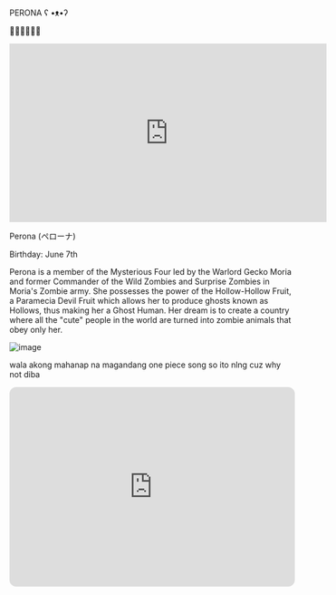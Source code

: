 PERONA ʕ •ᴥ•ʔ

🧎‍♀️🧎‍♀️🧎‍♀️


<iframe width="560" height="315" src="https://www.youtube.com/embed/q_HoT6pNNMs?clip=UgkxKbmP5Hs4grnvCLt0pbxHWhZSgkg0q-Yf&amp;clipt=EAAYkVU" title="YouTube video player" frameborder="0" allow="accelerometer; autoplay; clipboard-write; encrypted-media; gyroscope; picture-in-picture; web-share" allowfullscreen></iframe>

Perona (ペローナ)

Birthday:	June 7th

Perona is a member of the Mysterious Four led by the Warlord Gecko Moria and former Commander of the Wild Zombies and Surprise Zombies in Moria's Zombie army. She possesses the power of the Hollow-Hollow Fruit, a Paramecia Devil Fruit which allows her to produce ghosts known as Hollows, thus making her a Ghost Human. Her dream is to create a country where all the "cute" people in the world are turned into zombie animals that obey only her.
 
![image](https://user-images.githubusercontent.com/122416527/211980117-2b0ff6f5-4c7d-4953-abac-3f4f5e8937cd.png)



wala akong mahanap na magandang one piece song so ito nlng cuz why not diba
<iframe style="border-radius:12px" src="https://open.spotify.com/embed/track/6U7djZwgd80KBwY3n1zVab?utm_source=generator" width="100%" height="352" frameBorder="0" allowfullscreen="" allow="autoplay; clipboard-write; encrypted-media; fullscreen; picture-in-picture" loading="lazy"></iframe>

